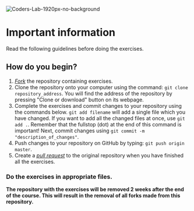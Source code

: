 ![Coders-Lab-1920px-no-background](https://user-images.githubusercontent.com/30623667/104709394-2cabee80-571f-11eb-9518-ea6a794e558e.png)

# Important information

Read the following guidelines before doing the exercises.

## How do you begin?

1. [*Fork*](https://guides.github.com/activities/forking/) the repository containing exercises.
2. Clone the repository onto your computer using the command: `git clone repository_address`.
   You will find the address of the repository by pressing "Clone or download" button on its webpage.
3. Complete the exercises and commit changes to your repository using the commands below.
   `git add filename` will add a single file which you have changed.
   If you want to add all the changed files at once, use `git add .`.
   Remember that the fullstop (dot) at the end of this command is important!
   Next, commit changes using `git commit -m "description_of_changes"`.
4. Push changes to your repository on GitHub by typing: `git push origin master`.
5. Create a [*pull request*](https://help.github.com/articles/creating-a-pull-request) to the original repository when you have finished all the exercises.

### Do the exercises in appropriate files.

**The repository with the exercises will be removed 2 weeks after the end of the course. This will result in the removal of all forks made from this repository.**
